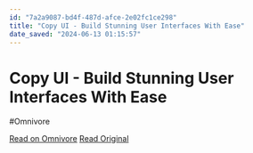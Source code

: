 ```yaml
---
id: "7a2a9087-bd4f-487d-afce-2e02fc1ce298"
title: "Copy UI - Build Stunning User Interfaces With Ease"
date_saved: "2024-06-13 01:15:57"
---
```


# Copy UI - Build Stunning User Interfaces With Ease
#Omnivore

[Read on Omnivore](https://omnivore.app/me/copy-ui-build-stunning-user-interfaces-with-ease-1900ef37f33)
[Read Original](https://copyui.com)

